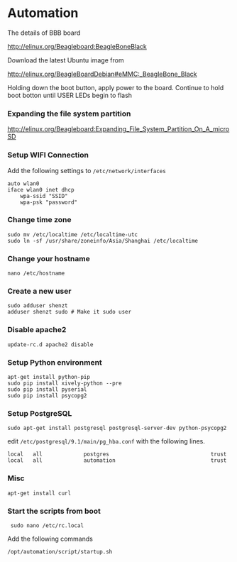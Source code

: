 Automation
==========

The details of BBB board

http://elinux.org/Beagleboard:BeagleBoneBlack

Download the latest Ubuntu image from

http://elinux.org/BeagleBoardDebian#eMMC:_BeagleBone_Black

Holding down the boot button, apply power to the board. Continue to hold boot botton until USER LEDs begin to flash

### Expanding the file system partition

http://elinux.org/Beagleboard:Expanding_File_System_Partition_On_A_microSD


### Setup WIFI Connection 

Add the following settings to `/etc/network/interfaces`

    auto wlan0
    iface wlan0 inet dhcp
        wpa-ssid "SSID"
        wpa-psk "password"

### Change time zone

    sudo mv /etc/localtime /etc/localtime-utc
    sudo ln -sf /usr/share/zoneinfo/Asia/Shanghai /etc/localtime

### Change your hostname

    nano /etc/hostname

### Create a new user

    sudo adduser shenzt
    adduser shenzt sudo # Make it sudo user

### Disable apache2
    
    update-rc.d apache2 disable 

### Setup Python environment

    apt-get install python-pip
    sudo pip install xively-python --pre
    sudo pip install pyserial
    sudo pip install psycopg2

### Setup PostgreSQL

    sudo apt-get install postgresql postgresql-server-dev python-psycopg2 

edit `/etc/postgresql/9.1/main/pg_hba.conf` with the following lines.

    local   all             postgres                                trust
    local   all             automation                              trust

### Misc 

    apt-get install curl

### Start the scripts from boot

     sudo nano /etc/rc.local

Add the following commands

    /opt/automation/script/startup.sh
    

